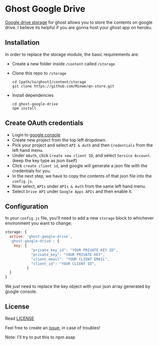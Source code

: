# Ghost Google Drive
[Google drive storage](https://github.com/robincsamuel/ghost-google-drive) for ghost allows you to store the contents on google drive. I believe its helpful if you are gonna host your ghost app on heroku.

## Installation

In order to replace the storage module, the basic requirements are:

- Create a new folder inside `/content` called `/storage`
- Clone this repo to `/storage`

  ```
  cd [path/to/ghost]/content/storage
  git clone https://github.com/Minwe/qn-store.git
  ```
- Install dependencies

  ```
  cd ghost-google-drive
  npm install
  ```

## Create OAuth credentials

- Login to [google console](https://code.google.com/apis/console)
- Create new project from the top left dropdown.
- Pick your project and select `API & Auth` and then `Credentials` from the left hand menu.
- Under `OAuth`, click `Create new client ID`, and select `Service Account`. (keep the key type as json itself)
- Click `create client id`, and google will generate a json file with the credentials for you.
- In the next step, we have to copy the contents of that json file into the `config.js`.
- Now select, `APIs` under `APIs & Auth` from the same left hand menu.
- Select `Drive API` under `Google Apps APIs` and then enable it.

## Configuration

In your `config.js` file, you'll need to add a new `storage` block to whichever environment you want to change:

```js
storage: {
  active: 'ghost-google-drive',
  'ghost-google-drive': {
    key: {
            "private_key_id": "YOUR PRIVATE KEY ID",
            "private_key": "YOUR PRIVATE KEY",
            "client_email": "YOUR CLIENT EMAIL",
            "client_id": "YOUR CLIENT ID",
          }
  }
}
```
We just need to replace the key object with your json array generated by google console.


## License

Read [LICENSE](LICENSE)

Feel free to create an [issue](https://github.com/robincsamuel/ghost-google-drive/issues), in case of troubles!

Note: I'll try to put this to npm asap

